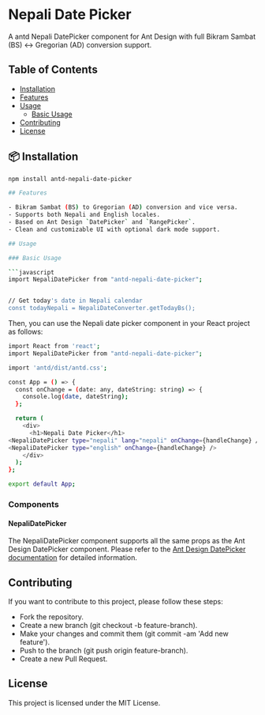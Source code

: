# Nepali Date Picker

A antd Nepali DatePicker component for Ant Design with full Bikram Sambat (BS) ↔ Gregorian (AD) conversion support.

## Table of Contents

- [Installation](#installation)
- [Features](#features)
- [Usage](#usage)
  - [Basic Usage](#basic-usage)
- [Contributing](#contributing)
- [License](#license)

## 📦 Installation

````bash
npm install antd-nepali-date-picker

## Features

- Bikram Sambat (BS) to Gregorian (AD) conversion and vice versa.
- Supports both Nepali and English locales.
- Based on Ant Design `DatePicker` and `RangePicker`.
- Clean and customizable UI with optional dark mode support.

## Usage

### Basic Usage

```javascript
import NepaliDatePicker from "antd-nepali-date-picker";


// Get today's date in Nepali calendar
const todayNepali = NepaliDateConverter.getTodayBs();
````

Then, you can use the Nepali date picker component in your React project as follows:

```bash
import React from 'react';
import NepaliDatePicker from "antd-nepali-date-picker";

import 'antd/dist/antd.css';

const App = () => {
  const onChange = (date: any, dateString: string) => {
    console.log(date, dateString);
  };

  return (
    <div>
      <h1>Nepali Date Picker</h1>
<NepaliDatePicker type="nepali" lang="nepali" onChange={handleChange} />
<NepaliDatePicker type="english" onChange={handleChange} />
    </div>
  );
};

export default App;

```

### Components

#### NepaliDatePicker

The NepaliDatePicker component supports all the same props as the Ant Design DatePicker component. Please refer to the [Ant Design DatePicker documentation](https://ant.design/components/date-picker/) for detailed information.

## Contributing

If you want to contribute to this project, please follow these steps:

- Fork the repository.
- Create a new branch (git checkout -b feature-branch).
- Make your changes and commit them (git commit -am 'Add new feature').
- Push to the branch (git push origin feature-branch).
- Create a new Pull Request.

## License

This project is licensed under the MIT License.
